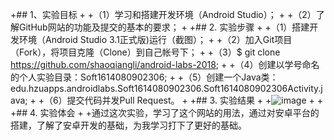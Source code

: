 +## 1、实验目标
 +
 +（1）学习和搭建开发环境（Android Studio）；
 +
 +（2）了解GitHub网站的功能及提交的基本的要求；
 +
 +## 2. 实验步骤
 +
 +（1）搭建开发环境（Android Studio 3.1正式版)运行（截图）；
 +
 +（2）加入Git项目（Fork），将项目克隆（Clone）到自己帐号下；
 +
 +（3）$ git clone https://github.com/shaoqiangli/android-labs-2018;
 +
 +（4）创建以学号命名的个人实验目录：Soft1614080902306;
 +
 +（5）创建一个Java类：edu.hzuapps.androidlabs.Soft1614080902306.Soft1614080902306Activity.java;
 +
 +（6）提交代码并发Pull Request。
 +
 +## 3. 实验结果
 +
 +![image](https://github.com/shaoqiangli/android-labs-2018/blob/master/Soft1614080902306.png)
 +
 +
 +## 4. 实验体会
 +
 +通过这次实验，学习了这个网站的用法，通过对安卓平台的搭建，了解了安卓开发的基础，为我学习打下了更好的基础。

